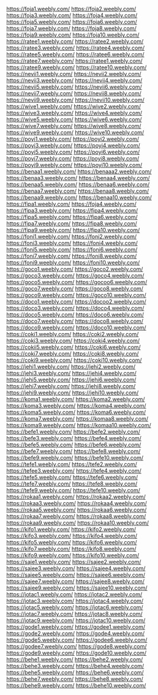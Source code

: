 <a href="https://foja1.weebly.com/">https://foja1.weebly.com/</a>
<a href="https://foja2.weebly.com/">https://foja2.weebly.com/</a>
<a href="https://foja3.weebly.com/">https://foja3.weebly.com/</a>
<a href="https://foja4.weebly.com/">https://foja4.weebly.com/</a>
<a href="https://foja5.weebly.com/">https://foja5.weebly.com/</a>
<a href="https://foja6.weebly.com/">https://foja6.weebly.com/</a>
<a href="https://foja7.weebly.com/">https://foja7.weebly.com/</a>
<a href="https://foja8.weebly.com/">https://foja8.weebly.com/</a>
<a href="https://foja9.weebly.com/">https://foja9.weebly.com/</a>
<a href="https://foja10.weebly.com/">https://foja10.weebly.com/</a>
<a href="https://ratee1.weebly.com/">https://ratee1.weebly.com/</a>
<a href="https://ratee2.weebly.com/">https://ratee2.weebly.com/</a>
<a href="https://ratee3.weebly.com/">https://ratee3.weebly.com/</a>
<a href="https://ratee4.weebly.com/">https://ratee4.weebly.com/</a>
<a href="https://ratee5.weebly.com/">https://ratee5.weebly.com/</a>
<a href="https://ratee6.weebly.com/">https://ratee6.weebly.com/</a>
<a href="https://ratee7.weebly.com/">https://ratee7.weebly.com/</a>
<a href="https://ratee1.weebly.com/">https://ratee1.weebly.com/</a>
<a href="https://ratee9.weebly.com/">https://ratee9.weebly.com/</a>
<a href="https://ratee10.weebly.com/">https://ratee10.weebly.com/</a>
<a href="https://nevii1.weebly.com/">https://nevii1.weebly.com/</a>
<a href="https://nevii2.weebly.com/">https://nevii2.weebly.com/</a>
<a href="https://nevii3.weebly.com/">https://nevii3.weebly.com/</a>
<a href="https://nevii4.weebly.com/">https://nevii4.weebly.com/</a>
<a href="https://nevii5.weebly.com/">https://nevii5.weebly.com/</a>
<a href="https://nevii6.weebly.com/">https://nevii6.weebly.com/</a>
<a href="https://nevii7.weebly.com/">https://nevii7.weebly.com/</a>
<a href="https://nevii8.weebly.com/">https://nevii8.weebly.com/</a>
<a href="https://nevii9.weebly.com/">https://nevii9.weebly.com/</a>
<a href="https://nevii10.weebly.com/">https://nevii10.weebly.com/</a>
<a href="https://wive1.weebly.com/">https://wive1.weebly.com/</a>
<a href="https://wive2.weebly.com/">https://wive2.weebly.com/</a>
<a href="https://wive3.weebly.com/">https://wive3.weebly.com/</a>
<a href="https://wive4.weebly.com/">https://wive4.weebly.com/</a>
<a href="https://wive5.weebly.com/">https://wive5.weebly.com/</a>
<a href="https://wive6.weebly.com/">https://wive6.weebly.com/</a>
<a href="https://wive7.weebly.com/">https://wive7.weebly.com/</a>
<a href="https://wive8.weebly.com/">https://wive8.weebly.com/</a>
<a href="https://wive9.weebly.com/">https://wive9.weebly.com/</a>
<a href="https://wive10.weebly.com/">https://wive10.weebly.com/</a>
<a href="https://poyi1.weebly.com/">https://poyi1.weebly.com/</a>
<a href="https://poyi2.weebly.com/">https://poyi2.weebly.com/</a>
<a href="https://poyi3.weebly.com/">https://poyi3.weebly.com/</a>
<a href="https://poyi4.weebly.com/">https://poyi4.weebly.com/</a>
<a href="https://poyi5.weebly.com/">https://poyi5.weebly.com/</a>
<a href="https://poyi6.weebly.com/">https://poyi6.weebly.com/</a>
<a href="https://poyi7.weebly.com/">https://poyi7.weebly.com/</a>
<a href="https://poyi8.weebly.com/">https://poyi8.weebly.com/</a>
<a href="https://poyi9.weebly.com/">https://poyi9.weebly.com/</a>
<a href="https://poyi10.weebly.com/">https://poyi10.weebly.com/</a>
<a href="https://benaa1.weebly.com/">https://benaa1.weebly.com/</a>
<a href="https://benaaa2.weebly.com/">https://benaaa2.weebly.com/</a>
<a href="https://benaa3.weebly.com/">https://benaa3.weebly.com/</a>
<a href="https://benaa4.weebly.com/">https://benaa4.weebly.com/</a>
<a href="https://benaa5.weebly.com/">https://benaa5.weebly.com/</a>
<a href="https://benaa6.weebly.com/">https://benaa6.weebly.com/</a>
<a href="https://benaa7.weebly.com/">https://benaa7.weebly.com/</a>
<a href="https://benaa8.weebly.com/">https://benaa8.weebly.com/</a>
<a href="https://benaa9.weebly.com/">https://benaa9.weebly.com/</a>
<a href="https://benaa10.weebly.com/">https://benaa10.weebly.com/</a>
<a href="https://fipa1.weebly.com/">https://fipa1.weebly.com/</a>
<a href="https://foja4.weebly.com/">https://foja4.weebly.com/</a>
<a href="https://fipa3.weebly.com/">https://fipa3.weebly.com/</a>
<a href="https://fipa4.weebly.com/">https://fipa4.weebly.com/</a>
<a href="https://fipa5.weebly.com/">https://fipa5.weebly.com/</a>
<a href="https://fipa6.weebly.com/">https://fipa6.weebly.com/</a>
<a href="https://fipa7.weebly.com/">https://fipa7.weebly.com/</a>
<a href="https://fipa8.weebly.com/">https://fipa8.weebly.com/</a>
<a href="https://fipa9.weebly.com/">https://fipa9.weebly.com/</a>
<a href="https://fipa10.weebly.com/">https://fipa10.weebly.com/</a>
<a href="https://foni1.weebly.com/">https://foni1.weebly.com/</a>
<a href="https://foni2.weebly.com/">https://foni2.weebly.com/</a>
<a href="https://foni3.weebly.com/">https://foni3.weebly.com/</a>
<a href="https://foni4.weebly.com/">https://foni4.weebly.com/</a>
<a href="https://foni5.weebly.com/">https://foni5.weebly.com/</a>
<a href="https://foni6.weebly.com/">https://foni6.weebly.com/</a>
<a href="https://foni7.weebly.com/">https://foni7.weebly.com/</a>
<a href="https://foni8.weebly.com/">https://foni8.weebly.com/</a>
<a href="https://foni9.weebly.com/">https://foni9.weebly.com/</a>
<a href="https://foni10.weebly.com/">https://foni10.weebly.com/</a>
<a href="https://goco1.weebly.com/">https://goco1.weebly.com/</a>
<a href="https://goco2.weebly.com/">https://goco2.weebly.com/</a>
<a href="https://goco3.weebly.com/">https://goco3.weebly.com/</a>
<a href="https://goco4.weebly.com/">https://goco4.weebly.com/</a>
<a href="https://goco5.weebly.com/">https://goco5.weebly.com/</a>
<a href="https://gocoo6.weebly.com/">https://gocoo6.weebly.com/</a>
<a href="https://goco7.weebly.com/">https://goco7.weebly.com/</a>
<a href="https://goco8.weebly.com/">https://goco8.weebly.com/</a>
<a href="https://goco9.weebly.com/">https://goco9.weebly.com/</a>
<a href="https://goco10.weebly.com/">https://goco10.weebly.com/</a>
<a href="https://doco1.weebly.com/">https://doco1.weebly.com/</a>
<a href="https://docoo2.weebly.com/">https://docoo2.weebly.com/</a>
<a href="https://doco3.weebly.com/">https://doco3.weebly.com/</a>
<a href="https://doco4.weebly.com/">https://doco4.weebly.com/</a>
<a href="https://doco5.weebly.com/">https://doco5.weebly.com/</a>
<a href="https://doco6.weebly.com/">https://doco6.weebly.com/</a>
<a href="https://doco7.weebly.com/">https://doco7.weebly.com/</a>
<a href="https://doco8.weebly.com/">https://doco8.weebly.com/</a>
<a href="https://doco9.weebly.com/">https://doco9.weebly.com/</a>
<a href="https://doco10.weebly.com/">https://doco10.weebly.com/</a>
<a href="https://coki1.weebly.com/">https://coki1.weebly.com/</a>
<a href="https://coki2.weebly.com/">https://coki2.weebly.com/</a>
<a href="https://coki3.weebly.com/">https://coki3.weebly.com/</a>
<a href="https://coki4.weebly.com/">https://coki4.weebly.com/</a>
<a href="https://cokii5.weebly.com/">https://cokii5.weebly.com/</a>
<a href="https://coki6.weebly.com/">https://coki6.weebly.com/</a>
<a href="https://coki7.weebly.com/">https://coki7.weebly.com/</a>
<a href="https://coki8.weebly.com/">https://coki8.weebly.com/</a>
<a href="https://coki9.weebly.com/">https://coki9.weebly.com/</a>
<a href="https://coki10.weebly.com/">https://coki10.weebly.com/</a>
<a href="https://jehi1.weebly.com/">https://jehi1.weebly.com/</a>
<a href="https://jehi2.weebly.com/">https://jehi2.weebly.com/</a>
<a href="https://jehi3.weebly.com/">https://jehi3.weebly.com/</a>
<a href="https://jehi4.weebly.com/">https://jehi4.weebly.com/</a>
<a href="https://jehi5.weebly.com/">https://jehi5.weebly.com/</a>
<a href="https://jehi6.weebly.com/">https://jehi6.weebly.com/</a>
<a href="https://jehi7.weebly.com/">https://jehi7.weebly.com/</a>
<a href="https://jehi8.weebly.com/">https://jehi8.weebly.com/</a>
<a href="https://jehi9.weebly.com/">https://jehi9.weebly.com/</a>
<a href="https://jehi10.weebly.com/">https://jehi10.weebly.com/</a>
<a href="https://koma1.weebly.com/">https://koma1.weebly.com/</a>
<a href="https://koma2.weebly.com/">https://koma2.weebly.com/</a>
<a href="https://koma3.weebly.com/">https://koma3.weebly.com/</a>
<a href="https://koma4.weebly.com/">https://koma4.weebly.com/</a>
<a href="https://koma5.weebly.com/">https://koma5.weebly.com/</a>
<a href="https://koma6.weebly.com/">https://koma6.weebly.com/</a>
<a href="https://koma7.weebly.com/">https://koma7.weebly.com/</a>
<a href="https://komaa8.weebly.com/">https://komaa8.weebly.com/</a>
<a href="https://koma9.weebly.com/">https://koma9.weebly.com/</a>
<a href="https://komaa10.weebly.com/">https://komaa10.weebly.com/</a>
<a href="https://befe1.weebly.com/">https://befe1.weebly.com/</a>
<a href="https://befe2.weebly.com/">https://befe2.weebly.com/</a>
<a href="https://befe3.weebly.com/">https://befe3.weebly.com/</a>
<a href="https://befe4.weebly.com/">https://befe4.weebly.com/</a>
<a href="https://befe5.weebly.com/">https://befe5.weebly.com/</a>
<a href="https://befe6.weebly.com/">https://befe6.weebly.com/</a>
<a href="https://befe7.weebly.com/">https://befe7.weebly.com/</a>
<a href="https://befe8.weebly.com/">https://befe8.weebly.com/</a>
<a href="https://befe9.weebly.com/">https://befe9.weebly.com/</a>
<a href="https://befe10.weebly.com/">https://befe10.weebly.com/</a>
<a href="https://tefe1.weebly.com/">https://tefe1.weebly.com/</a>
<a href="https://tefe2.weebly.com/">https://tefe2.weebly.com/</a>
<a href="https://tefee3.weebly.com/">https://tefee3.weebly.com/</a>
<a href="https://tefe4.weebly.com/">https://tefe4.weebly.com/</a>
<a href="https://tefe5.weebly.com/">https://tefe5.weebly.com/</a>
<a href="https://tefe6.weebly.com/">https://tefe6.weebly.com/</a>
<a href="https://tefe7.weebly.com/">https://tefe7.weebly.com/</a>
<a href="https://tefe8.weebly.com/">https://tefe8.weebly.com/</a>
<a href="https://tefe9.weebly.com/">https://tefe9.weebly.com/</a>
<a href="https://tefe10.weebly.com/">https://tefe10.weebly.com/</a>
<a href="https://rokaa1.weebly.com/">https://rokaa1.weebly.com/</a>
<a href="https://rokaa2.weebly.com/">https://rokaa2.weebly.com/</a>
<a href="https://rokaa3.weebly.com/">https://rokaa3.weebly.com/</a>
<a href="https://rokaa4.weebly.com/">https://rokaa4.weebly.com/</a>
<a href="https://rokaa5.weebly.com/">https://rokaa5.weebly.com/</a>
<a href="https://rokaa6.weebly.com/">https://rokaa6.weebly.com/</a>
<a href="https://rokaa7.weebly.com/">https://rokaa7.weebly.com/</a>
<a href="https://rokaa8.weebly.com/">https://rokaa8.weebly.com/</a>
<a href="https://rokaa9.weebly.com/">https://rokaa9.weebly.com/</a>
<a href="https://rokaa10.weebly.com/">https://rokaa10.weebly.com/</a>
<a href="https://kifo1.weebly.com/">https://kifo1.weebly.com/</a>
<a href="https://kifo2.weebly.com/">https://kifo2.weebly.com/</a>
<a href="https://kifo3.weebly.com/">https://kifo3.weebly.com/</a>
<a href="https://kifo4.weebly.com/">https://kifo4.weebly.com/</a>
<a href="https://kifo5.weebly.com/">https://kifo5.weebly.com/</a>
<a href="https://kifo6.weebly.com/">https://kifo6.weebly.com/</a>
<a href="https://kifo7.weebly.com/">https://kifo7.weebly.com/</a>
<a href="https://kifo8.weebly.com/">https://kifo8.weebly.com/</a>
<a href="https://kifo9.weebly.com/">https://kifo9.weebly.com/</a>
<a href="https://kifo10.weebly.com/">https://kifo10.weebly.com/</a>
<a href="https://saje1.weebly.com/">https://saje1.weebly.com/</a>
<a href="https://sajee2.weebly.com/">https://sajee2.weebly.com/</a>
<a href="https://sajee3.weebly.com/">https://sajee3.weebly.com/</a>
<a href="https://sajee4.weebly.com/">https://sajee4.weebly.com/</a>
<a href="https://sajee5.weebly.com/">https://sajee5.weebly.com/</a>
<a href="https://sajee6.weebly.com/">https://sajee6.weebly.com/</a>
<a href="https://sajee7.weebly.com/">https://sajee7.weebly.com/</a>
<a href="https://sajee8.weebly.com/">https://sajee8.weebly.com/</a>
<a href="https://sajee9.weebly.com/">https://sajee9.weebly.com/</a>
<a href="https://sajee10.weebly.com/">https://sajee10.weebly.com/</a>
<a href="https://jotac1.weebly.com/">https://jotac1.weebly.com/</a>
<a href="https://jotac2.weebly.com/">https://jotac2.weebly.com/</a>
<a href="https://jotac3.weebly.com/">https://jotac3.weebly.com/</a>
<a href="https://jotac4.weebly.com/">https://jotac4.weebly.com/</a>
<a href="https://jotac5.weebly.com/">https://jotac5.weebly.com/</a>
<a href="https://jotac6.weebly.com/">https://jotac6.weebly.com/</a>
<a href="https://jotac7.weebly.com/">https://jotac7.weebly.com/</a>
<a href="https://jotac8.weebly.com/">https://jotac8.weebly.com/</a>
<a href="https://jotac9.weebly.com/">https://jotac9.weebly.com/</a>
<a href="https://jotac10.weebly.com/">https://jotac10.weebly.com/</a>
<a href="https://gode1.weebly.com/">https://gode1.weebly.com/</a>
<a href="https://godee1.weebly.com/">https://godee1.weebly.com/</a>
<a href="https://gode2.weebly.com/">https://gode2.weebly.com/</a>
<a href="https://gode4.weebly.com/">https://gode4.weebly.com/</a>
<a href="https://gode5.weebly.com/">https://gode5.weebly.com/</a>
<a href="https://godee6.weebly.com/">https://godee6.weebly.com/</a>
<a href="https://godee7.weebly.com/">https://godee7.weebly.com/</a>
<a href="https://gode8.weebly.com/">https://gode8.weebly.com/</a>
<a href="https://gode9.weebly.com/">https://gode9.weebly.com/</a>
<a href="https://gode10.weebly.com/">https://gode10.weebly.com/</a>
<a href="https://behe1.weebly.com/">https://behe1.weebly.com/</a>
<a href="https://behe2.weebly.com/">https://behe2.weebly.com/</a>
<a href="https://behe3.weebly.com/">https://behe3.weebly.com/</a>
<a href="https://behe4.weebly.com/">https://behe4.weebly.com/</a>
<a href="https://behe5.weebly.com/">https://behe5.weebly.com/</a>
<a href="https://behe6.weebly.com/">https://behe6.weebly.com/</a>
<a href="https://behe7.weebly.com/">https://behe7.weebly.com/</a>
<a href="https://behe8.weebly.com/">https://behe8.weebly.com/</a>
<a href="https://behe9.weebly.com/">https://behe9.weebly.com/</a>
<a href="https://behe10.weebly.com/">https://behe10.weebly.com/</a>
